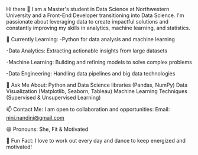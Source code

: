 Hi there 👋
I am a Master's student in Data Science at Northwestern University 
and a Front-End Developer transitioning into Data Science. 
I'm passionate about leveraging data to create impactful solutions and 
constantly improving my skills in analytics, machine learning, and statistics.

🌱 Currently Learning:
-Python for data analysis and machine learning

-Data Analytics: Extracting actionable insights from large datasets

-Machine Learning: Building and refining models to solve complex problems

-Data Engineering: Handling data pipelines and big data technologies

💬 Ask Me About:
Python and Data Science libraries (Pandas, NumPy)
Data Visualization (Matplotlib, Seaborn, Tableau)
Machine Learning Techniques (Supervised & Unsupervised Learning)

📫 Contact Me:
I am open to collaboration and opportunities:
Email: nini.nandini@gmail.com

😄 Pronouns:
She, Fit & Motivated

🥳 Fun Fact:
I love to work out every day and dance to keep energized and motivated!
